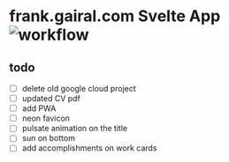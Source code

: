 # frank.gairal.com Svelte App ![workflow](https://github.com/gairal/frank-fo-svelte/actions/workflows/ci.yml/badge.svg)

## todo

- [ ] delete old google cloud project
- [ ] updated CV pdf
- [ ] add PWA
- [ ] neon favicon
- [ ] pulsate animation on the title
- [ ] sun on bottom
- [ ] add accomplishments on work cards

